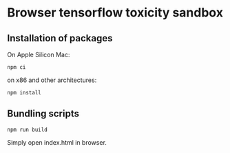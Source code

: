 # Browser tensorflow toxicity sandbox

## Installation of packages

On Apple Silicon Mac:
```shell
npm ci
```

on x86 and other architectures:
```shell
npm install
```

## Bundling scripts
```shell
npm run build
```


Simply open index.html in browser.
